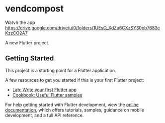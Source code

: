 # vendcompost
Watvh the app 
https://drive.google.com/drive/u/0/folders/1UEsO_XdZu6CXzSY30ob7683cKzzCO2A7



A new Flutter project.

## Getting Started

This project is a starting point for a Flutter application.

A few resources to get you started if this is your first Flutter project:

- [Lab: Write your first Flutter app](https://docs.flutter.dev/get-started/codelab)
- [Cookbook: Useful Flutter samples](https://docs.flutter.dev/cookbook)

For help getting started with Flutter development, view the
[online documentation](https://docs.flutter.dev/), which offers tutorials,
samples, guidance on mobile development, and a full API reference.
